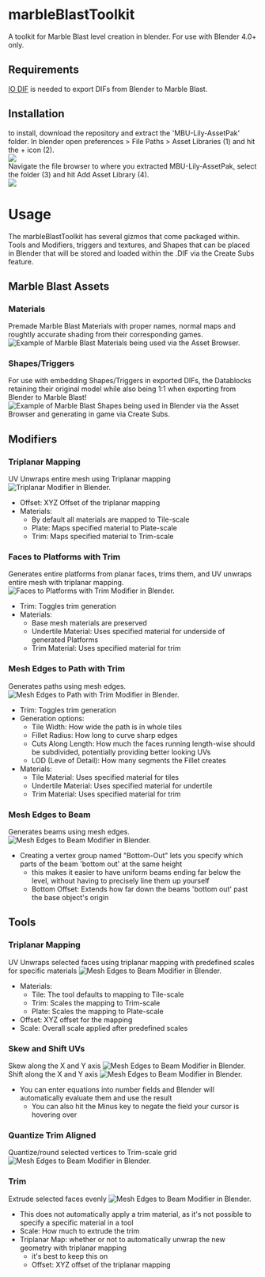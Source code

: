 # marbleBlastToolkit
A toolkit for Marble Blast level creation in blender. For use with Blender 4.0+ only.

## Requirements
[IO DIF](https://github.com/RandomityGuy/io_dif/) is needed to export DIFs from Blender to Marble Blast.

## Installation
to install, download the repository and extract the 'MBU-Lily-AssetPak' folder. 
In blender open preferences > File Paths > Asset Libraries (1) and hit the + icon (2).   
![](docs/images/addAsset.png)  <br>
Navigate the file browser to where you extracted MBU-Lily-AssetPak, select the folder (3) and hit Add Asset Library (4).  
![](docs/images/addAssetExplorer.png)  <br>

# Usage
The marbleBlastToolkit has several gizmos that come packaged within. Tools and Modifiers, triggers and textures, and Shapes that can be placed in Blender that will be stored and loaded within the .DIF via the Create Subs feature.

## Marble Blast Assets

### Materials
Premade Marble Blast Materials with proper names, normal maps and roughtly accurate shading from their corresponding games.
![Example of Marble Blast Materials being used via the Asset Browser.](docs/images/usingAssets.gif)

### Shapes/Triggers
For use with embedding Shapes/Triggers in exported DIFs, the Datablocks retaining their original model while also being 1:1 when exporting from Blender to Marble Blast!
![Example of Marble Blast Shapes being used in Blender via the Asset Browser and generating in game via Create Subs.](docs/images/PlatinumQuest-Blender-Kit-Shapes.gif)

## Modifiers
### Triplanar Mapping
UV Unwraps entire mesh using Triplanar mapping
![Triplanar Modifier in Blender.](docs/images/triplanarMod.png)
- Offset: XYZ Offset of the triplanar mapping
- Materials:
  - By default all materials are mapped to Tile-scale
  - Plate: Maps specified material to Plate-scale
  - Trim: Maps specified material to Trim-scale

### Faces to Platforms with Trim
Generates entire platforms from planar faces, trims them, and UV unwraps entire mesh with triplanar mapping.
![Faces to Platforms with Trim Modifier in Blender.](docs/images/facetoPlat.gif)
- Trim: Toggles trim generation
- Materials:
  - Base mesh materials are preserved
  - Undertile Material: Uses specified material for underside of generated Platforms
  - Trim Material: Uses specified material for trim

### Mesh Edges to Path with Trim
Generates paths using mesh edges.
![Mesh Edges to Path with Trim Modifier in Blender.](docs/images/meshedgePath.gif)
- Trim: Toggles trim generation
- Generation options:
  - Tile Width: How wide the path is in whole tiles
  - Fillet Radius: How long to curve sharp edges
  - Cuts Along Length: How much the faces running length-wise should be subdivided, potentially providing better looking UVs
  - LOD (Leve of Detail): How many segments the Fillet creates
- Materials:
  - Tile Material: Uses specified material for tiles
  - Undertile Material: Uses specified material for undertile
  - Trim Material: Uses specified material for trim

### Mesh Edges to Beam
Generates beams using mesh edges.
![Mesh Edges to Beam Modifier in Blender.](docs/images/meshedgeBeam.gif)
- Creating a vertex group named "Bottom-Out" lets you specify which parts of the beam 'bottom out' at the same height
  - this makes it easier to have uniform beams ending far below the level, without having to precisely line them up yourself
  - Bottom Offset: Extends how far down the beams 'bottom out' past the base object's origin
 
## Tools
### Triplanar Mapping
UV Unwraps selected faces using triplanar mapping with predefined scales for specific materials
![Mesh Edges to Beam Modifier in Blender.](docs/images/triplanarMap.gif)
- Materials:
  - Tile: The tool defaults to mapping to Tile-scale
  - Trim: Scales the mapping to Trim-scale
  - Plate: Scales the mapping to Plate-scale
- Offset: XYZ offset for the mapping
- Scale: Overall scale applied after predefined scales

### Skew and Shift UVs
Skew along the X and Y axis
![Mesh Edges to Beam Modifier in Blender.](docs/images/skewUV.gif)
Shift along the X and Y axis
![Mesh Edges to Beam Modifier in Blender.](docs/imagess/shiftUV.gif)
- You can enter equations into number fields and Blender will automatically evaluate them and use the result
  - You can also hit the Minus key to negate the field your cursor is hovering over
 
### Quantize Trim Aligned
Quantize/round selected vertices to Trim-scale grid
![Mesh Edges to Beam Modifier in Blender.](docs/images/quantizeTrim.gif)

### Trim
Extrude selected faces evenly
![Mesh Edges to Beam Modifier in Blender.](docs/images/trimToo.gif)
- This does not automatically apply a trim material, as it's not possible to specify a specific material in a tool
- Scale: How much to extrude the trim
- Triplanar Map: whether or not to automatically unwrap the new geometry with triplanar mapping
  - it's best to keep this on
  - Offset: XYZ offset of the triplanar mapping

